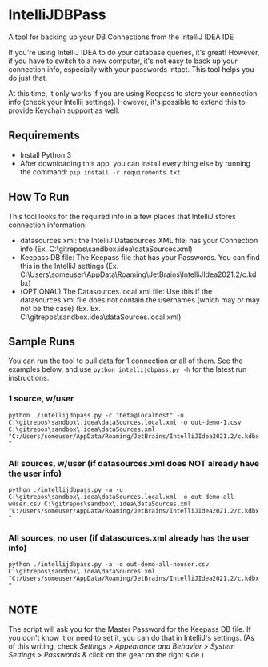 # IntelliJDBPass
A tool for backing up your DB Connections from the IntelliJ IDEA IDE

If you're using IntelliJ IDEA to do your database queries, it's great! However, if you have to switch to a new computer, it's not easy to back up your connection info, especially with your passwords intact. This tool helps you do just that.

At this time, it only works if you are using Keepass to store your connection info (check your Intellij settings). However, it's possible to extend this to provide Keychain support as well.

## Requirements
- Install Python 3
- After downloading this app, you can install everything else by running the command: `pip install -r requirements.txt`

## How To Run
This tool looks for the required info in a few places that IntelliJ stores connection information:
- datasources.xml: the IntelliJ Datasources XML file; has your Connection info (Ex. C:\gitrepos\sandbox\.idea\dataSources.xml)
- Keepass DB file: The Keepass file that has your Passwords. You can find this in the IntelliJ settings (Ex. C:\Users\someuser\AppData\Roaming\JetBrains\IntelliJIdea2021.2/c.kdbx)
- (OPTIONAL) The Datasources.local.xml file: Use this if the datasources.xml file does not contain the usernames (which may or may not be the case) (Ex. Ex. C:\gitrepos\sandbox\.idea\dataSources.local.xml)

## Sample Runs
You can run the tool to pull data for 1 connection or all of them. See the examples below, and use `python intellijdbpass.py -h` for the latest run instructions.

### 1 source, w/user
`python ./intellijdbpass.py -c "beta@localhost" -u C:\gitrepos\sandbox\.idea\dataSources.local.xml -o out-demo-1.csv C:\gitrepos\sandbox\.idea\dataSources.xml "C:/Users/someuser/AppData/Roaming/JetBrains/IntelliJIdea2021.2/c.kdbx"`

### All sources, w/user (if datasources.xml does NOT already have the user info)
`python ./intellijdbpass.py -a -u C:\gitrepos\sandbox\.idea\dataSources.local.xml -o out-demo-all-wuser.csv C:\gitrepos\sandbox\.idea\dataSources.xml "C:/Users/someuser/AppData/Roaming/JetBrains/IntelliJIdea2021.2/c.kdbx"`

### All sources, no user (if datasources.xml already has the user info)
`python ./intellijdbpass.py -a -o out-demo-all-nouser.csv C:\gitrepos\sandbox\.idea\dataSources.xml "C:/Users/someuser/AppData/Roaming/JetBrains/IntelliJIdea2021.2/c.kdbx"`

## NOTE
The script will ask you for the Master Password for the Keepass DB file. If you don't know it or need to set it, you can do that in IntelliJ's settings. (As of this writing, check *Settings > Appearance and Behavior > System Settings > Passwords* & click on the gear on the right side.)
